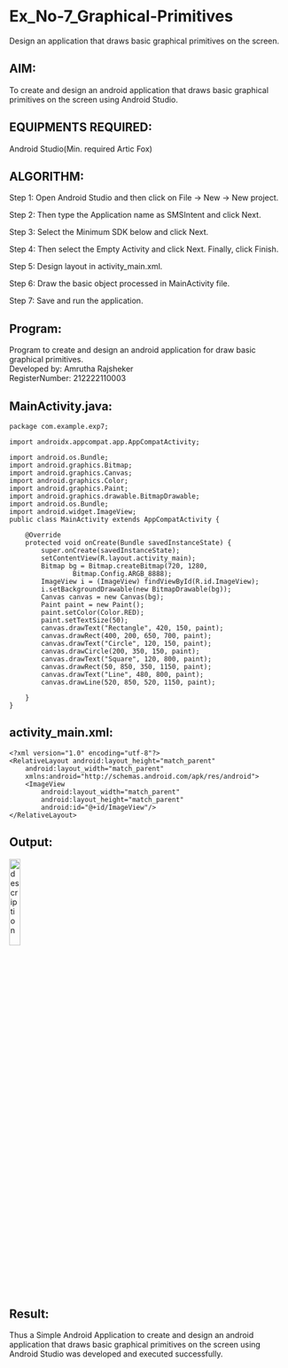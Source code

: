 # Ex_No-7_Graphical-Primitives
Design an application that draws basic graphical primitives on the screen.

## AIM:
To create and design an android application that draws basic graphical primitives on the screen using Android Studio.

## EQUIPMENTS REQUIRED:

Android Studio(Min. required Artic Fox)


## ALGORITHM:
Step 1: Open Android Studio and then click on File -> New -> New project.

Step 2: Then type the Application name as SMSIntent and click Next.

Step 3: Select the Minimum SDK below and click Next.

Step 4: Then select the Empty Activity and click Next. Finally, click Finish.

Step 5: Design layout in activity_main.xml.

Step 6: Draw the basic object processed in MainActivity file.

Step 7: Save and run the application.


## Program:

Program to create and design an android application for draw basic graphical primitives. </br>
Developed by: Amrutha Rajsheker </br>
RegisterNumber:  212222110003 </br>


## MainActivity.java:
```
package com.example.exp7;

import androidx.appcompat.app.AppCompatActivity;

import android.os.Bundle;
import android.graphics.Bitmap;
import android.graphics.Canvas;
import android.graphics.Color;
import android.graphics.Paint;
import android.graphics.drawable.BitmapDrawable;
import android.os.Bundle;
import android.widget.ImageView;
public class MainActivity extends AppCompatActivity {

    @Override
    protected void onCreate(Bundle savedInstanceState) {
        super.onCreate(savedInstanceState);
        setContentView(R.layout.activity_main);
        Bitmap bg = Bitmap.createBitmap(720, 1280,
                Bitmap.Config.ARGB_8888);
        ImageView i = (ImageView) findViewById(R.id.ImageView);
        i.setBackgroundDrawable(new BitmapDrawable(bg));
        Canvas canvas = new Canvas(bg);
        Paint paint = new Paint();
        paint.setColor(Color.RED);
        paint.setTextSize(50);
        canvas.drawText("Rectangle", 420, 150, paint);
        canvas.drawRect(400, 200, 650, 700, paint);
        canvas.drawText("Circle", 120, 150, paint);
        canvas.drawCircle(200, 350, 150, paint);
        canvas.drawText("Square", 120, 800, paint);
        canvas.drawRect(50, 850, 350, 1150, paint);
        canvas.drawText("Line", 480, 800, paint);
        canvas.drawLine(520, 850, 520, 1150, paint);

    }
}

```

## activity_main.xml:
```
<?xml version="1.0" encoding="utf-8"?>
<RelativeLayout android:layout_height="match_parent"
    android:layout_width="match_parent"
    xmlns:android="http://schemas.android.com/apk/res/android">
    <ImageView
        android:layout_width="match_parent"
        android:layout_height="match_parent"
        android:id="@+id/ImageView"/>
</RelativeLayout>
```

## Output:

<img src="https://github.com/AmruthaRajsheker/EX_7_GRAPHICAL_GIT/assets/119475943/500c4541-c95a-4004-b603-c4271c402e43" alt="description" style="width: 20%; height: auto;">

## Result:
Thus a Simple Android Application to create and design an android application that draws basic graphical primitives on the screen using Android Studio was developed and executed successfully.
